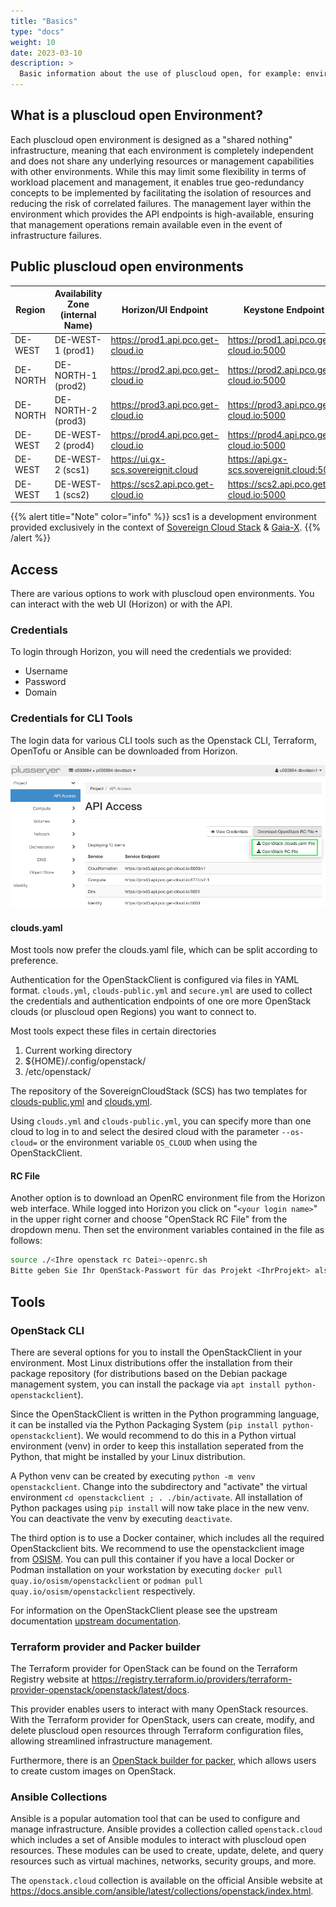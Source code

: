 ```yaml
---
title: "Basics"
type: "docs"
weight: 10
date: 2023-03-10
description: >
  Basic information about the use of pluscloud open, for example: environments, Api/UI endpoints, login
---
```


## What is a pluscloud open Environment?

Each pluscloud open environment is designed as a "shared nothing" infrastructure, meaning that each environment is completely independent and does not share any underlying resources or management capabilities with other environments. While this may limit some flexibility in terms of workload placement and management, it enables true geo-redundancy concepts to be implemented by facilitating the isolation of resources and reducing the risk of correlated failures. The management layer within the environment which provides the API endpoints is high-available, ensuring that management operations remain available even in the event of infrastructure failures.

## Public pluscloud open environments

| Region   | Availability Zone (internal Name) | Horizon/UI Endpoint                   | Keystone Endpoint                           |
|----------|-----------------------------------|---------------------------------------|---------------------------------------------|
| DE-WEST  | DE-WEST-1 (prod1)                 | <https://prod1.api.pco.get-cloud.io>  | <https://prod1.api.pco.get-cloud.io:5000>   |
| DE-NORTH | DE-NORTH-1 (prod2)                | <https://prod2.api.pco.get-cloud.io>  | <https://prod2.api.pco.get-cloud.io:5000>   |
| DE-NORTH | DE-NORTH-2 (prod3)                | <https://prod3.api.pco.get-cloud.io>  | <https://prod3.api.pco.get-cloud.io:5000>   |
| DE-WEST  | DE-WEST-2 (prod4)                 | <https://prod4.api.pco.get-cloud.io>  | <https://prod4.api.pco.get-cloud.io:5000>   |
| DE-WEST  | DE-WEST-2 (scs1)                  | <https://ui.gx-scs.sovereignit.cloud> | <https://api.gx-scs.sovereignit.cloud:5000> |
| DE-WEST  | DE-WEST-1 (scs2)                  | <https://scs2.api.pco.get-cloud.io>   | <https://scs2.api.pco.get-cloud.io:5000>    |

{{% alert title="Note" color="info" %}}
scs1 is a development environment provided exclusively in the context of [Sovereign Cloud Stack](https://scs.community) & [Gaia-X](https://gaia-x.eu).
{{% /alert %}}

## Access

There are various options to work with pluscloud open environments. You can interact with the web UI (Horizon) or with the API.

### Credentials

To login through Horizon, you will need the credentials we provided:

* Username
* Password
* Domain

### Credentials for CLI Tools

The login data for various CLI tools such as the Openstack CLI, Terraform, OpenTofu or Ansible can be downloaded from Horizon.

![Download Credential Files](./download_credentials.png)

#### clouds.yaml

Most tools now prefer the clouds.yaml file, which can be split according to preference.

Authentication for the OpenStackClient is configured via files in YAML format. `clouds.yml`, `clouds-public.yml` and `secure.yml` are used to collect the credentials and authentication endpoints of one ore more OpenStack clouds (or pluscloud open Regions) you want to connect to.

Most tools expect these files in certain directories

1. Current working directory
2. ${HOME}/.config/openstack/
3. /etc/openstack/

The repository of the SovereignCloudStack (SCS) has two templates for [clouds-public.yml](https://github.com/SovereignCloudStack/docs/blob/main/community/cloud-resources/clouds-public.yaml) and [clouds.yml](https://github.com/SovereignCloudStack/docs/blob/main/community/cloud-resources/clouds.yaml.sample).

Using `clouds.yml` and `clouds-public.yml`, you can specify more than one cloud to log in to and select the desired cloud with the parameter `--os-cloud=` or the environment variable `OS_CLOUD` when using the OpenStackClient.

#### RC File

Another option is to download an OpenRC environment file from the Horizon web interface. While logged into Horizon you click on "`<your login name>`" in the upper right corner and choose "OpenStack RC File" from the dropdown menu.
Then set the environment variables contained in the file as follows:

```bash
source ./<Ihre openstack rc Datei>-openrc.sh
Bitte geben Sie Ihr OpenStack-Passwort für das Projekt <IhrProjekt> als Benutzer <Ihr Anmeldename> ein
```

## Tools

### OpenStack CLI

There are several options for you to install the OpenStackClient in your environment. Most Linux distributions offer the installation from their package repository (for distributions based on the Debian package management system, you can install the package via `apt install python-openstackclient`).

Since the OpenStackClient is written in the Python programming language, it can be installed via the Python Packaging System (`pip install python-openstackclient`). We would recommend to do this in a Python virtual environment (venv) in order to keep this installation seperated from the Python, that might be installed by your Linux distribution.

A Python venv can be created by executing `python -m venv openstackclient`. Change into the subdirectory and "activate" the virtual environment `cd openstackclient ; . ./bin/activate`. All installation of Python packages using `pip install` will now take place in the new venv. You can deactivate the venv by executing `deactivate`.

The third option is to use a Docker container, which includes all the required OpenStackclient bits. We recommend to use the openstackclient image from [OSISM](https://osism.tech/en). You can pull this container if you have a local Docker or Podman installation on your workstation by executing `docker pull quay.io/osism/openstackclient` or `podman pull quay.io/osism/openstackclient` respectively.

For information on the OpenStackClient please see the upstream documentation [upstream documentation](https://docs.openstack.org/python-openstackclient/latest/index.html).

### Terraform provider and Packer builder

The Terraform provider for OpenStack can be found on the Terraform Registry website at <https://registry.terraform.io/providers/terraform-provider-openstack/openstack/latest/docs>.

This provider enables users to interact with many OpenStack resources. With the Terraform provider for OpenStack, users can create, modify, and delete pluscloud open resources through Terraform configuration files, allowing streamlined infrastructure management.

Furthermore, there is an [OpenStack builder for packer](https://developer.hashicorp.com/packer/plugins/builders/openstack), which allows users to create custom images on OpenStack.

### Ansible Collections

Ansible is a popular automation tool that can be used to configure and manage infrastructure. Ansible provides a collection called `openstack.cloud` which includes a set of Ansible modules to interact with pluscloud open resources. These modules can be used to create, update, delete, and query resources such as virtual machines, networks, security groups, and more.

The `openstack.cloud` collection is available on the official Ansible website at <https://docs.ansible.com/ansible/latest/collections/openstack/index.html>.
